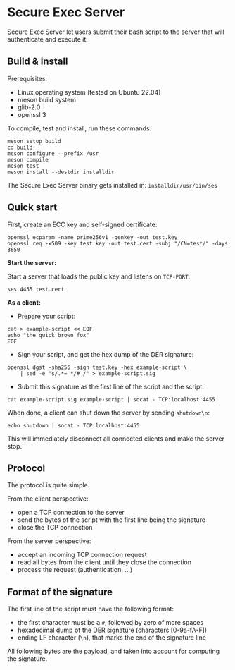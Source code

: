 # Secure Exec Server

Secure Exec Server let users submit their bash script to the server that will
authenticate and execute it.


## Build & install

Prerequisites:
- Linux operating system (tested on Ubuntu 22.04)
- meson build system
- glib-2.0
- openssl 3

To compile, test and install, run these commands:
```
meson setup build
cd build
meson configure --prefix /usr
meson compile
meson test
meson install --destdir installdir
```

The Secure Exec Server binary gets installed in: `installdir/usr/bin/ses`


## Quick start

First, create an ECC key and self-signed certificate:
```
openssl ecparam -name prime256v1 -genkey -out test.key
openssl req -x509 -key test.key -out test.cert -subj "/CN=test/" -days 3650
```

**Start the server:**

Start a server that loads the public key and listens on `TCP-PORT`:
```
ses 4455 test.cert
```

**As a client:**

- Prepare your script:
```
cat > example-script << EOF
echo "the quick brown fox"
EOF
```

- Sign your script, and get the hex dump of the DER signature:
```
openssl dgst -sha256 -sign test.key -hex example-script \
    | sed -e "s/.*= */# /" > example-script.sig
```

- Submit this signature as the first line of the script and the script:
```
cat example-script.sig example-script | socat - TCP:localhost:4455
```


When done, a client can shut down the server by sending `shutdown\n`:
```
echo shutdown | socat - TCP:localhost:4455
```
This will immediately disconnect all connected clients and make the server stop.


## Protocol

The protocol is quite simple.

From the client perspective:

- open a TCP connection to the server
- send the bytes of the script with the first line being the signature
- close the TCP connection

From the server perspective:

- accept an incoming TCP connection request
- read all bytes from the client until they close the connection
- process the request (authentication, ...)


## Format of the signature

The first line of the script must have the following format:

- the first character must be a `#`, followed by zero of more spaces
- hexadecimal dump of the DER signature (characters [0-9a-fA-F])
- ending LF character (`\n`), that marks the end of the signature line

All following bytes are the payload, and taken into account for computing the signature.

